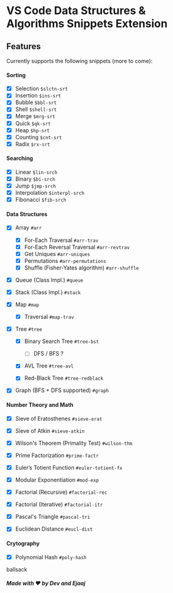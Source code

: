 # VS Code Data Structures & Algorithms Snippets Extension

## Features

Currently supports the following snippets (more to come):

#### Sorting

- [x] Selection `$slctn-srt`
- [x] Insertion `$ins-srt`
- [x] Bubble `$bbl-srt`
- [x] Shell `$shell-srt`
- [x] Merge `$mrg-srt`
- [x] Quick `$qk-srt`
- [x] Heap `$hp-srt`
- [x] Counting `$cnt-srt`
- [x] Radix `$rx-srt`

#### Searching

- [x] Linear `$lin-srch`
- [x] Binary `$bi-srch`
- [x] Jump `$jmp-srch`
- [x] Interpolation `$interpl-srch`
- [x] Fibonacci `$fib-srch`

#### Data Structures

- [x] Array `#arr`

  - [x] For-Each Traversal `#arr-trav`
  - [x] For-Each Reversal Traversal `#arr-revtrav`
  - [x] Get Uniques `#arr-uniques`
  - [x] Permutations `#arr-permutations`
  - [x] Shuffle (Fisher-Yates algorithm) `#arr-shuffle`

- [x] Queue (Class Impl.) `#queue`

- [x] Stack (Class Impl.) `#stack`

- [x] Map `#map`
    - [x] Traversal `#map-trav`

- [x] Tree `#tree`

    - [x] Binary Search Tree `#tree-bst`
        - [ ] DFS / BFS ?
    
    - [x] AVL Tree `#tree-avl`
    
    - [x] Red-Black Tree `#tree-redblack`
    
- [x] Graph (BFS + DFS supported) `#graph`

#### Number Theory and Math

- [x] Sieve of Eratosthenes `#sieve-erat`

- [x] Sieve of Atkin `#sieve-atkin`

- [x] Wilson's Theorem (Primality Test) `#wilson-thm`

- [x] Prime Factorization `#prime-factr`

- [x] Euler’s Totient Function `#euler-totient-fx`

- [x] Modular Exponentiation `#mod-exp`

- [x] Factorial (Recursive) `#factorial-rec`

- [x] Factorial (Iterative) `#factorial-itr`

- [x] Pascal's Triangle `#pascal-tri`

- [x] Euclidean Distance `#eucl-dist`

#### Crytography

- [x] Polynomial Hash `#poly-hash`

ballsack
##### Made with ❤️ by Dev and Ejaaj 